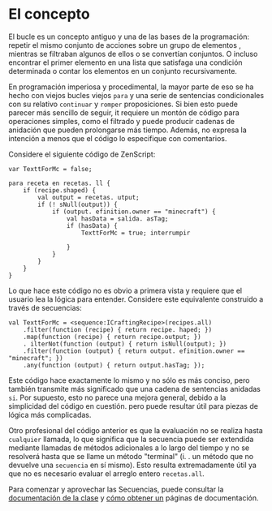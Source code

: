 # El concepto

El bucle es un concepto antiguo y una de las bases de la programación: repetir el mismo conjunto de acciones sobre un grupo de elementos , mientras se filtraban algunos de ellos o se convertían conjuntos. O incluso encontrar el primer elemento en una lista que satisfaga una condición determinada o contar los elementos en un conjunto recursivamente.

En programación imperiosa y procedimental, la mayor parte de eso se ha hecho con viejos bucles viejos `para` y una serie de sentencias condicionales con su relativo `continuar` y `romper` proposiciones. Si bien esto puede parecer más sencillo de seguir, it requiere un montón de código para operaciones simples, como el filtrado y puede producir cadenas de anidación que pueden prolongarse más tiempo. Además, no expresa la intención a menos que el código lo especifique con comentarios.

Considere el siguiente código de ZenScript:

```zenscript
var TexttForMc = false;

para receta en recetas. ll {
    if (recipe.shaped) {
        val output = recetas. utput;
        if (! sNull(output)) {
            if (output. efinition.owner == "minecraft") {
                val hasData = salida. asTag;
                if (hasData) {
                    TexttForMc = true; interrumpir

                }
            }
        }
    }
}
```

Lo que hace este código no es obvio a primera vista y requiere que el usuario lea la lógica para entender. Considere este equivalente construido a través de secuencias:

```zenscript
val TexttForMc = <sequence:ICraftingRecipe>(recipes.all)
    .filter(function (recipe) { return recipe. haped; })
    .map(function (recipe) { return recipe.output; })
    . ilterNot(function (output) { return isNull(output); })
    .filter(function (output) { return output. efinition.owner == "minecraft"; })
    .any(function (output) { return output.hasTag; });
```

Este código hace exactamente lo mismo y no sólo es más conciso, pero también transmite más significado que una cadena de sentencias anidadas `si`. Por supuesto, esto no parece una mejora general, debido a la simplicidad del código en cuestión. pero puede resultar útil para piezas de lógica más complicadas.

Otro profesional del código anterior es que la evaluación no se realiza hasta `cualquier` llamada, lo que significa que la secuencia puede ser extendida mediante llamadas de métodos adicionales a lo largo del tiempo y no se resolverá hasta que se llame un método "terminal" (i. . un método que no devuelve una `secuencia` en sí mismo). Esto resulta extremadamente útil ya que no es necesario evaluar el arreglo entero `recetas.all`.

Para comenzar y aprovechar las Secuencias, puede consultar la [documentación de la clase](/Mods/Boson/Sequences/Docs/) y [cómo obtener un](/Mods/Boson/Sequences/Obtaining/) páginas de documentación.
